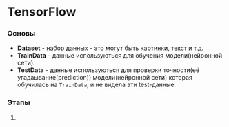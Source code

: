 # TensorFlow


### Основы

* **Dataset** - набор данных - это могут быть картинки, текст и т.д.
* **TrainData** - данные используються для обучения модели(нейронной сети).  
* **TestData** - данные используються для проверки точности(её угадаывание(prediction)) модели(нейронной сети) которая обучилась на `TrainData`, и не видела эти test-данные. 


### Этапы

1. 